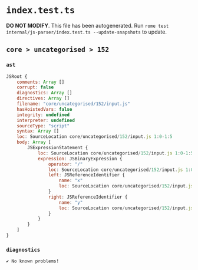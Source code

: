 # `index.test.ts`

**DO NOT MODIFY**. This file has been autogenerated. Run `rome test internal/js-parser/index.test.ts --update-snapshots` to update.

## `core > uncategorised > 152`

### `ast`

```javascript
JSRoot {
	comments: Array []
	corrupt: false
	diagnostics: Array []
	directives: Array []
	filename: "core/uncategorised/152/input.js"
	hasHoistedVars: false
	integrity: undefined
	interpreter: undefined
	sourceType: "script"
	syntax: Array []
	loc: SourceLocation core/uncategorised/152/input.js 1:0-1:5
	body: Array [
		JSExpressionStatement {
			loc: SourceLocation core/uncategorised/152/input.js 1:0-1:5
			expression: JSBinaryExpression {
				operator: "/"
				loc: SourceLocation core/uncategorised/152/input.js 1:0-1:5
				left: JSReferenceIdentifier {
					name: "x"
					loc: SourceLocation core/uncategorised/152/input.js 1:0-1:1 (x)
				}
				right: JSReferenceIdentifier {
					name: "y"
					loc: SourceLocation core/uncategorised/152/input.js 1:4-1:5 (y)
				}
			}
		}
	]
}
```

### `diagnostics`

```
✔ No known problems!

```
